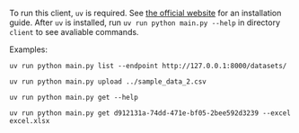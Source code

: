 To run this client, `uv` is required. See [the official website](https://docs.astral.sh/uv/getting-started/installation/) for an installation guide.
After `uv` is installed, run `uv run python main.py --help` in directory `client` to see avaliable commands.

Examples:

```
uv run python main.py list --endpoint http://127.0.0.1:8000/datasets/

uv run python main.py upload ../sample_data_2.csv

uv run python main.py get --help

uv run python main.py get d912131a-74dd-471e-bf05-2bee592d3239 --excel excel.xlsx
```
